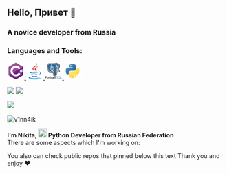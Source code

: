 ## Hello, Привет 👋
### A novice developer from Russia
### Languages and Tools:
<p align="left"> <a href="https://www.w3schools.com/cs/" target="_blank" rel="noreferrer"> <img src="https://raw.githubusercontent.com/devicons/devicon/master/icons/csharp/csharp-original.svg" alt="csharp" width="40" height="40"/> </a> <a href="https://www.java.com" target="_blank" rel="noreferrer"> <img src="https://raw.githubusercontent.com/devicons/devicon/master/icons/java/java-original.svg" alt="java" width="40" height="40"/> </a> <a href="https://www.postgresql.org" target="_blank" rel="noreferrer"> <img src="https://raw.githubusercontent.com/devicons/devicon/master/icons/postgresql/postgresql-original-wordmark.svg" alt="postgresql" width="40" height="40"/> </a> <a href="https://www.python.org" target="_blank" rel="noreferrer"> <img src="https://raw.githubusercontent.com/devicons/devicon/master/icons/python/python-original.svg" alt="python" width="40" height="40"/> </a> </p>

![](https://github-readme-stats.vercel.app/api?username=v1nn4ik&hide=contribs&hide_title=true&hide_border=true&show_icons=true&theme=tokyonight&locale=en)
![](https://github-readme-stats.vercel.app/api/top-langs?username=v1nn4ik&hide_border=true&show_icons=true&theme=radical&locale=en&layout=compact&bg_color=1a1b27)

![](https://komarev.com/ghpvc/?username=v1nn4ik&label=Profile%20views&color=1a1b27&style=flat)

<p align="left"> <img src="https://komarev.com/ghpvc/?username=v1nn4ik&label=Profile%20views&color=1a1b27&style=flat" alt="v1nn4ik" /> </p>




**I'm Nikita, <img src="/svg/python-color.svg" width=20 height=20> Python Developer from Russian Federation**<br>
There are some aspects which I'm working on:




You also can check public repos that pinned below this text
Thank you and enjoy ❤️
